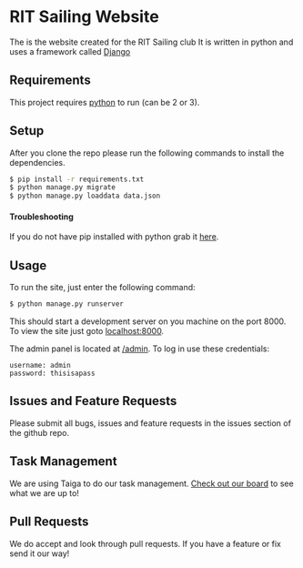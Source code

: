 # RIT Sailing Website
The is the website created for the RIT Sailing club
It is written in python and uses a framework called [Django](https://www.djangoproject.com/)

## Requirements
This project requires [python](https://www.python.org/downloads/) to run (can be 2 or 3).

## Setup
After you clone the repo please run the following commands to install the dependencies.
```bash
$ pip install -r requirements.txt
$ python manage.py migrate
$ python manage.py loaddata data.json
```
#### Troubleshooting
If you do not have pip installed with python grab it [here](https://pip.pypa.io/en/stable/installing/).

## Usage
To run the site, just enter the following command:
```bash
$ python manage.py runserver
```
This should start a development server on you machine on the port 8000.
To view the site just goto [localhost:8000](http://localhost:8000/).

The admin panel is located at [/admin](http://localhost:8000/admin/).
To log in use these credentials:
```
username: admin
password: thisisapass
```

## Issues and Feature Requests
Please submit all bugs, issues and feature requests in the issues section of the github repo.

## Task Management
We are using Taiga to do our task management. [Check out our board](https://tree.taiga.io/project/gdaunton-rit-sailing-website) to see what we are up to!

## Pull Requests
We do accept and look through pull requests. If you have a feature or fix send it our way!
